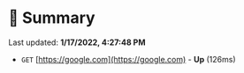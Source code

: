 # 📖 Summary
Last updated: **1/17/2022, 4:27:48 PM**

- `GET` [https://google.com](https://google.com) - **Up** (126ms)
